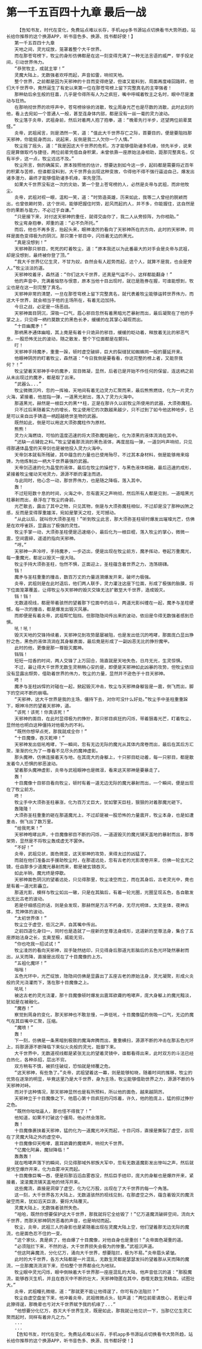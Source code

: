 # 第一千五百四十九章 最后一战
        【告知书友，时代在变化，免费站点难以长存，手机app多书源站点切换看书大势所趋，站长给你推荐的这个换源APP，听书音色多、换源、找书都好使！】
       第一千五百四十九章
       天地之间，灵光绽放，笼罩着整个大千世界。
       而在那苍穹榜下，牧尘的身形仿佛都是在这一刻变得充满了一种无法言语的威严，举手投足间，引动世界伟力。
       “恭贺牧主，成就主宰！”
       灵魔大陆上，无数强者欢呼而起，声音如雷，响彻天地。
       整个世界，之前都是因为天邪神的十目而变得绝望，但谁又能料到，局面再度峰回路转，他们大千世界中，竟然诞生了有史以来第一位在那苍穹榜上留下完整真名的主宰强者！
       那种劫后余生般的狂喜，几乎是令得所有人为之疯狂，嘴中呼喊着牧主之名时，眼中尽是激动与狂热。
       在那响彻世界的欢呼声中，苍穹榜徐徐的消散，牧尘周身光芒也是尽数的消散，此时此刻的他，看上去宛如一个普通人一般，甚至连身体内部，都是没有一丝一毫的灵力波动。
       牧尘落于炎帝，武祖身前，然后对着两人抱了抱拳，道：“晚辈先行半步，还望两位前辈莫怪。”
       炎帝，武祖闻言，则是洒然一笑，道：“值此大千世界存亡之际，首要目的，便是要阻挡那天邪神，你能挺身而出，说起来，反倒是我二人欠你一个人情。”
       牧尘摇了摇头，道：“我是因这大千世界的危机，方才能够借助诸多机缘，领先半步，说来应是算做取巧与捷径，两位前辈凭借自身积累，未曾依靠一座原始法身相助，距那完整真名，仅有半步，这一点，牧尘远远不及。”
       牧尘所言，倒的确属实，原本按照他的估计，想要达到如今这一步，起码都是需要将近百年的积累与苦修，但谁都没料到，大千世界会出现这种变故，令得他不得不强行逼迫自己，爆发出诸多潜力，最终才能够借助诸多机缘，率先登顶。
       如果大千世界没有这一次的灾劫，第一个登上苍穹榜的人，必然是炎帝与武祖，而非他牧尘。
       炎帝，武祖对视一眼，温和一笑，道：“时势造英雄，历来如此，我等二人曾经的脱颖而出，也曾依赖时势，这个世间，能够把握住时势，趁风而起的人，并不多，你能握住，这自然是你的果断与能力，不必过于自谦。”
       “只是接下来，对付这天邪神的重任，就得交由你了，我二人从旁掠阵，为你相助。”
       牧尘弯身抱拳，郑重的道：“必不负所托。”
       而后，他也不再多言，抬起头来，眼神凌厉的看向了天邪神所在的方向，此时的天邪神，同样是面色变得极为的阴沉，那只第十邪目中，闪烁着无边的黑光。
       “真是没想到！”
       天邪神那只邪目，死死的盯着牧尘，道：“原本我还以为此番最大的对手会是炎帝与武祖，却是没想到，最终被你登了顶。”
       “我大千世界亿亿生灵，不甘为奴，自然会有人趁势而起，这个人，就算不是我，也会是旁人。”牧尘淡淡的道。
       天邪神咬着牙，森然道：“你们这大千世界，还真是气运不小，这样都能翻身！”
       他的声音中，充满着恼怒与恨意，原本当他十目出现时，就已是胜券在握，可谁能想到，牧尘也是在这一刻完整了真名。
       天邪神非常的清楚，一旦在那苍穹榜上留下完整真名，就代表着牧尘能够运转世界伟力，而这大千世界，就会相当于他的主场所在，有着无边加持。
       今日之战，必定是一场恶战。
       天邪神面目阴沉，深吸一口气，眉心邪目忽然有着黑暗光芒暴射而出，最后凝聚在了他的手掌之上，只见得一柄约莫数丈的黑色长矛，缓缓的在其掌心凝现而出。
       “十目幽魔矛！”
       那柄黑矛通体幽暗，其上竟是有着十只诡异的邪目，缓缓的眨动着，释放着无比的邪恶气息，一股恐怖无比的波动，随之散发，整个下位面都是在颤抖。
       叮！
       天邪神手持魔矛，重重一跺，顿时虚空破碎，巨大的裂缝犹如蜘蛛网一般的蔓延开来。
       他眼神阴厉的盯着牧尘，森然道：“今日我倒是要看看，你这完整的榜上者，又能奈我何？！”
       牧尘望着天邪神手中的魔矛，双目微凝，显然，后者已是开始不作任何的保留，连这柄之前从未出现过的魔矛，都是取了出来。
       “武器么...”
       牧尘微微沉吟，忽的一挥袖，天地间有着无边灵力汇聚而来，最后熊熊燃烧，化为一片灵力火海，紧接着，他屈指一弹，一道黑光射出，落入了灵力火海中。
       那道黑光，赫然是一根巨大的黑**柱，正是在那许久以前牧尘所使用的武器，大须弥魔柱。
       只不过后来随着实力的增长，牧尘使用它的次数越来越少，只不过到了如今他这种地步，已是可以亲自出手铸造一柄超越绝世圣物的武器。
       既然如此，倒是可以用这大须弥魔柱作为原材。
       熊熊！
       灵力火海燃烧，可怕的温度迅速的将大须弥魔柱融化，化为漆黑的液体流淌在其中。
       “还缺一点辅佐之料。”牧尘望着那流淌的黑色液体，再度屈指一弹，一道剑吟声响彻，只见得那通体晶莹的天帝剑也是被他投入灵力火海中。
       天帝剑本就有所残破，其中蕴含的力量也已使用殆尽，不过其本身材料，倒是能够用来熔铸，为他炼制出一柄大千世界最强的武器。
       天帝剑迅速的化为晶莹的液体，最后在牧尘的操控下，与黑色液体相融，最后迅速的成形，紧接着牧尘催动天地灵力，源源不断的灌注而进。
       与此同时，他心念一动，那世界伟力，也是随之降临，落入其中。
       轰！
       不过短短数十息的时间，火海之中，忽有震天之声响彻，然后所有人都是见到，一道暗黑光柱暴射而出，悬浮在了牧尘的身前。
       光芒散去，露出了其中之物，只见其物，倒是与大须弥魔柱相似，不过却是没了那种凶煞之感，反而是变得厚重雄浑，宛如是擎天之柱，无可撼动。
       “从此以后，就叫你大须弥圣柱！”听到牧尘此言，那大须弥圣柱顿时爆发出璀璨光芒，仿佛是在欢呼雀跃，显露出了极强的灵性。
       牧尘手掌一动，大须弥圣柱便是迅速缩小，最后化为一根巨棍，落入牧尘的掌心，微微一震，空间震碎，遥遥的指向天邪神。
       “哼。”
       天邪神一声冷哼，手持魔矛，一步迈出，便是出现在牧尘前方，魔矛挥动，卷起万重魔光，每一重魔光，都足以毁灭一座大陆。
       牧尘手持大须弥圣柱，怡然不惧，正面迎上，圣柱蕴含着世界之力，浩荡磅礴。
       铛！
       魔矛与圣柱重重的撞击，数百万丈的力量涟漪爆发开来，破坏力极强。
       炎帝，武祖则是在此时退后，他们两人联手，灵力灌注这座下位面，形成了极强的胎膜，将下位面笼罩覆盖，让得牧尘与天邪神的毁灭交锋无法扩散至大千世界，造成毁灭。
       铛！铛！
       无数道视线，都是带着骇然的望着那下位面中的战斗，两道光影纠缠在一起，魔矛与圣柱硬憾，每一次的撞击，都是爆发出毁灭风暴。
       而即便是有着炎帝，武祖帮忙阻挡，但那隐隐间传出来的波动，依旧是令得无数强者感到恐惧。
       吼！吼！
       毁灭天地的交锋持续着，天邪神见到攻势屡屡被阻，也是发出低沉的咆哮，那面庞凸显出狰狞之色，黑色的液体流淌在其身躯表面，最后竟是形成了一副凶恶无比的狰狞魔甲。
       此时的他，更像是那一尊毁灭魔神。
       铛铛！
       短短一炷香的时间，两人交锋了上万回合，简直就是天地失色，日月无光，生灵惊惧。
       不过，最让得大千世界无数生灵稍稍心安的是，即便是天邪神如此凶暴的攻势，但牧尘依旧没有显露出颓势，借助着世界的伟力，牧尘的力量，显然并不逊色于十目天邪神。
       咚！
       魔矛与圣柱凶悍的对碰在一起，掀起毁灭冲击，牧尘与天邪神身躯皆是一震，倒飞而出，脚下的空间不断的崩塌。
       “天邪神，这大千世界是我的主场，僵持下去，对你可没什么好处。”牧尘手中圣柱重重跺下，眼神冷厉的望着天邪神，道。
       “该死！该死！你真该死！”
       天邪神的面目，在此时显得极为的狰狞，那只邪目疯狂的闪烁，带着狠毒光芒，盯着牧尘，显然他也明白这种僵持对他极为的不利。
       “既然你想早点死，那我就成全你！”
       “十目魔像，吞灭乾坤！”
       天邪神发出低吼咆哮，下一瞬间，忽有无边无际的魔光从其体内席卷而出，最后在其后方汇聚，渐渐的化为了一尊看不见尽头的魔神虚影。
       那头魔神，仿佛连接着天与地，在其庞大的身躯上，十只邪目眨动着，每一只邪目，都是散发着令人恐惧的邪恶波动。
       望着那头魔神虚影，炎帝与武祖眼神也是微凛，看来这天邪神是要暴走了。
       轰！
       十目魔像十目邪目看向牧尘，顿时有着一道无边无际的魔光暴射而出，一个瞬间，便是出现在了牧尘前方。
       咚！
       牧尘手中大须弥圣柱暴涨，化为百万丈巨大，犹如擎天巨柱，狠狠的对着那魔光砸下。
       轰隆隆！
       大须弥圣柱重重的砸在那道魔光上，不过却是被一股恐怖的力量震开，牧尘本身，也是如遭重击，倒飞出了数万里。
       “给我死来！”
       天邪神咆哮出声，十目魔像邪目不断的闪烁，一道道毁灭的魔光铺天盖地的暴射而出，那等架势，显然是不将牧尘轰成虚无不罢休。
       “不好！”
       炎帝，武祖见状，面色微变，这天邪神的攻势，来得太过的凶猛了。
       而就在他们准备出手援助牧尘时，在那遥远处，忽有古老的光影席卷开来，仿佛一轮玄光之镜，任由那多少道魔光暴射而来，都是被玄镜吞灭。
       如此半晌，魔光终是停歇。
       天邪神面色阴沉的望着远处，只见得那里，牧尘凌空而立，而在其身后，古老灵光中，竟也是有着一道光影矗立。
       那道光影，模样与牧尘如出一辙，只是在其脑后，有着一轮光圈，光圈呈现五色，各自散发出无比古老的波动。
       若是仔细感应的话，则是会发现，那赫然是万古不朽身，无尽光明体，太灵圣体，夜神古体，荒神体的波动。
       “太初世界体！”
       牧尘立于虚空，低沉之声，自其嘴中传出。
       之前四道化身归一，同时也是造就了一座新的至尊法身成形，这道新的至尊法身，集合了五座原始法身之长，玄奥至极，威能无穷。
       “你也吃我一招试试！”
       牧尘凌厉的看向天邪神，双手陡然结印，只见得身后那道光影脑后的五色光环陡然暴射而出，从天而降，直接是出现在了十目魔像的上方。
       “五祖化魔环！”
       嗡嗡！
       五色光环中，光芒绽放，隐隐间仿佛是显露出了五座古老的原始法身，灵光凝聚，形成火炎般的灵光浇灌而下，落在那十目魔像之上。
       吼吼！
       被这古老的灵光浇灌，那十目魔像顿时爆发出震耳欲聋的咆哮声，庞大身躯上的魔光黯淡，犹如是在被融化。
       “魔吞！”
       察觉到周身的变化，那天邪神也不敢怠慢，一声低吼，十目魔像猛的倒吸一口气，无边的魔气在其巨嘴中汇聚，压缩。
       “魔喷！”
       轰！
       下一刻，仿佛是一条黑暗到极致的魔海奔腾而出，重重横扫，源源不断的冲击在那五色光环上，将那源源不断降临下来似火炎般的灵光，抵御下来。
       大千世界中，无数道视线都是紧张无比的望着灵镜中，谁都看得出来，此时双方的斗法已经白热化，各种杀招，层出不穷。
       双方稍有不慎，被抓住破绽，恐怕就是倾覆之危。
       “这天邪神，有些急了。”炎帝，武祖望着这一幕，则是能够知晓，随着时间的推移，牧尘的优势在逐渐的明显，毕竟这里乃是大千世界，身为主场，牧尘能够借助世界之力，源源不断的与天邪神对峙。
       而对于这种情况，那天邪神显然也是有所预料，所以他的面色，越来越阴厉。
       天邪神立于十目魔像之下，他眉心第十目疯狂的闪烁着，许久，他的脸庞上，猛的掠过狰狞之色。
       “既然你咄咄逼人，那也怪不得我了！”
       他知道，如果不打破这个僵局，他必然会落败。
       轰！
       十目魔像裹挟着天邪神，猛的化为一道魔光冲天而起，十目闪烁，直接是撕裂了虚空，出现在了灵魔大陆之外的虚空中。
       十目魔像仰天咆哮，震耳欲聋的魔啸声，响彻大千世界。
       “亿魔化阿鼻，魔狱降临！”
       轰轰轰！
       就在咆哮声落下的瞬间，只见得那域外邪族大军中，忽有无数道魔影发出惨叫之声，然后就是凭空爆炸开来，化为血雾冲天而起。
       十目魔像巨嘴一吞，便是将那滔滔血雾吞没，然后巨手结印，庞大的身躯也是爆炸开来，紧接着，滚滚魔流铺天盖地的倾泻开来。
       这些魔流，直接是洞穿了虚空，化为亿万股，出现在了大千世界的每一个角落。
       这一刻，大千世界各方大陆上，无数道骇然的视线见到，在那虚空之外，蕴含着毁灭的魔流破空而来，犹如滔天巨浪，要将大陆覆灭。
       灵魔大陆上，无数强者骇然失色。
       “哈哈，既然你想要保护这大千世界，那我就将它全给毁了！”亿万道魔流破碎空间，流向大千世界，而那天邪神阴厉恶毒的声音，也是响彻而起。
       牧尘，炎帝，武祖三人的身影也是紧随着出现在灵魔大陆上空，他们望着那无边无际的魔流，也是面色忍不住的一变。
       “这个家伙，真是疯了，他自爆了十目魔像，对他自身也是重创！”炎帝面色凝重的道。
       “必须阻拦下来，不然的话，大千世界损失会极为的惨重。”武祖沉声道。
       “但这阿鼻魔流，分化亿万，涌向大千世界，想要阻拦，极为不易。”炎帝眉头紧皱。
       此时的大千世界，各方大陆都是一片混乱，无数生灵都是瑟瑟发抖的望着那从天而降的魔流，一旦那魔流流淌下来，恐怕整个世界都会化为地狱。
       牧尘眼中灵光闪烁，眼中倒映着大千世界那一座座混乱的大陆，他声音低沉的道：“那股魔流，能够吞灭生机，并且在吞灭中不断的壮大，天邪神隐匿在其中，吞噬无数生灵精血，试图壮大。”
       炎帝，武祖瞳孔微缩，道：“那就更不能让他得逞了，你可有办法阻拦？”
       牧尘自虚空盘坐下来，他冲着炎帝，武祖微微点头，轻声道：“两位前辈请放心，若是让得此獠得逞，那晚辈也亏对大千世界赋予我的机缘了...“
       “他想要分化亿万，吞灭大千世界生灵，既是如此，那我就让他见识一下，当那亿亿生灵汇聚而起时，同样有着非凡之力。”
       ...
       ...
       【告知书友，时代在变化，免费站点难以长存，手机app多书源站点切换看书大势所趋，站长给你推荐的这个换源APP，听书音色多、换源、找书都好使！】